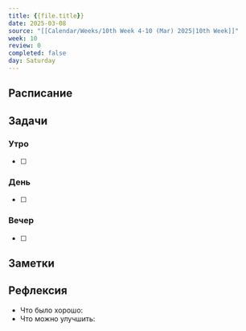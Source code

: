 ```yaml
---
title: {{file.title}}
date: 2025-03-08
source: "[[Calendar/Weeks/10th Week 4-10 (Mar) 2025|10th Week]]"
week: 10
review: 0
completed: false
day: Saturday
---
```



## Расписание

## Задачи

### Утро

- [ ]

### День

- [ ]

### Вечер

- [ ]

## Заметки

## Рефлексия

- Что было хорошо:
- Что можно улучшить: